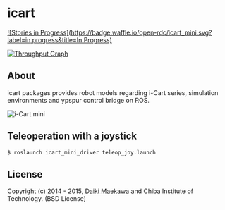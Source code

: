 icart
=================

[![Stories in Progress](https://badge.waffle.io/open-rdc/icart_mini.svg?label=in progress&title=In Progress)](http://waffle.io/open-rdc/icart_mini)

[![Throughput Graph](https://graphs.waffle.io/open-rdc/icart_mini/throughput.svg)](https://waffle.io/open-rdc/icart_mini/metrics) 

## About

icart packages provides robot models regarding i-Cart series, simulation environments and ypspur control bridge on ROS.

![i-Cart mini](http://wiki.ros.org/Robots/icart_mini?action=AttachFile&do=get&target=icart_mini.png)

## Teleoperation with a joystick

```sh
$ roslaunch icart_mini_driver teleop_joy.launch
```

## License

Copyright (c) 2014 - 2015, [Daiki Maekawa](https://github.com/DaikiMaekawa) and Chiba Institute of Technology. (BSD License)

